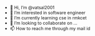 - 👋 Hi, I’m @vatsal2001
- 👀 I’m interested in software engineer
- 🌱 I’m currently learning cse in rmkcet 
- 💞️ I’m looking to collaborate on ...
- 📫 How to reach me through my mail id

<!---
vatsal2001/vatsal2001 is a ✨ special ✨ repository because its `README.md` (this file) appears on your GitHub profile.
You can click the Preview link to take a look at your changes.
--->
